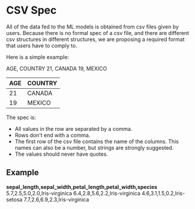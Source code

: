 # CSV Spec

All of the data fed to the ML models is obtained from csv files given by users. Because there is no formal spec of a csv file, and there are different csv structures in different structures, we are proposing a required format that users have to comply to. 

Here is a simple example:

AGE, COUNTRY
21, CANADA
19, MEXICO

|AGE  | COUNTRY |
|--|--|
| 21 | CANADA  |
| 19 | MEXICO |

The spec is:

 - All values in the row are separated by a comma. 
 - Rows don't end with a comma.
 - The first row of the csv file contains the name of the columns. This names can also be a number, but strings are strongly suggested.
 - The values should never have quotes.

## Example
**sepal_length,sepal_width,petal_length,petal_width,species**
5.7,2.5,5.0,2.0,Iris-virginica
6.4,2.8,5.6,2.2,Iris-virginica
4.6,3.1,1.5,0.2,Iris-setosa
7.7,2.6,6.9,2.3,Iris-virginica